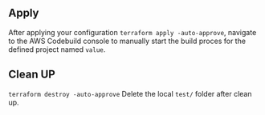 ## Apply
After applying your configuration `terraform apply -auto-approve`,
navigate to the AWS Codebuild console to manually start the build proces for the defined project named `value`.

## Clean UP
`terraform destroy -auto-approve`
Delete the local `test/` folder after clean up.
